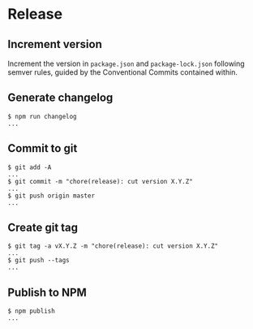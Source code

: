 # Release

## Increment version

Increment the version in `package.json` and `package-lock.json` following semver rules, guided by
the Conventional Commits contained within.

## Generate changelog

```console
$ npm run changelog
...
```

## Commit to git

```console
$ git add -A
...
$ git commit -m "chore(release): cut version X.Y.Z"
...
$ git push origin master
...
```

## Create git tag

```console
$ git tag -a vX.Y.Z -m "chore(release): cut version X.Y.Z"
...
$ git push --tags
...
```

## Publish to NPM

```console
$ npm publish
...
```
